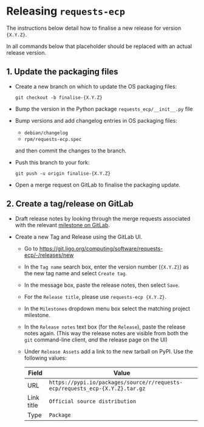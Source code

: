 # Releasing `requests-ecp`

The instructions below detail how to finalise a new release
for version `{X.Y.Z}`.

In all commands below that placeholder should be replaced
with an actual release version.

## 1. Update the packaging files

-   Create a new branch on which to update the OS packaging files:

    ```shell
    git checkout -b finalise-{X.Y.Z}
    ```

-   Bump the version in the Python package `requests_ecp/__init__.py` file

-   Bump versions and add changelog entries in OS packaging files:

    - `debian/changelog`
    - `rpm/requests-ecp.spec`

    and then commit the changes to the branch.

-   Push this branch to your fork:

    ```shell
    git push -u origin finalise-{X.Y.Z}
    ```

-   Open a merge request on GitLab to finalise the packaging update.

## 2. Create a tag/release on GitLab

-   Draft release notes by looking through the merge requests associated
    with the relevant
    [milestone on GitLab](https://git.ligo.org/computing/software/requests-ecp/-/milestones).

-   Create a new Tag and Release using the GitLab UI.

    -   Go to <https://git.ligo.org/computing/software/requests-ecp/-/releases/new>

    -   In the `Tag name` search box, enter the version number (`{X.Y.Z}`) as
        the new tag name and select `Create tag`.

    -   In the message box, paste the release notes, then select `Save`.

    -   For the `Release title`, please use `requests-ecp {X.Y.Z}`.

    -   In the `Milestones` dropdown menu box select the matching project
        milestone.

    -   In the `Release notes` text box (for the `Release`), paste the release
        notes again. (This way the release notes are visible from both the `git`
        command-line client, _and_ the release page on the UI)

    -   Under `Release Assets` add a link to the new tarball on PyPI. Use the
        following values:

        | Field | Value |
        | ----- | ----- |
        | URL | `https://pypi.io/packages/source/r/requests-ecp/requests_ecp-{X.Y.Z}.tar.gz` |
        | Link title | `Official source distribution` |
        | Type | `Package` |
